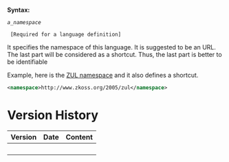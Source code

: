 **Syntax:**

<namespace>*`a_namespace`*</namespace>

` [Required for a language definition]`

It specifies the namespace of this language. It is suggested to be an
URL. The last part will be considered as a shortcut. Thus, the last part
is better to be identifiable

Example, here is the [ZUL
namespace](ZUML_Reference/ZUML/Languages/ZUL) and it also
defines a shortcut.

``` xml
<namespace>http://www.zkoss.org/2005/zul</namespace>
```

# Version History

| Version | Date | Content |
|---------|------|---------|
|         |      |         |
